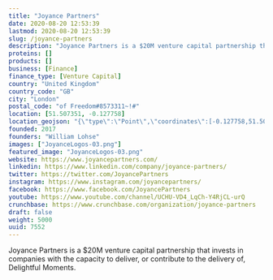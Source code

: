 ```yaml
---
title: "Joyance Partners"
date: 2020-08-20 12:53:39
lastmod: 2020-08-20 12:53:39
slug: /joyance-partners
description: "Joyance Partners is a $20M venture capital partnership that invests in companies with the capacity to deliver, or contribute to the delivery of, Delightful Moments."
proteins: []
products: []
business: [Finance]
finance_type: [Venture Capital]
country: "United Kingdom"
country_code: "GB"
city: "London"
postal_code: "of Freedom#8573311~!#"
location: [51.507351, -0.127758]
location_geojson: "{\"type\":\"Point\",\"coordinates\":[-0.127758,51.507351]}"
founded: 2017
founders: "William Lohse"
images: ["JoyanceLogos-03.png"]
featured_image: "JoyanceLogos-03.png"
website: https://www.joyancepartners.com/
linkedin: https://www.linkedin.com/company/joyance-partners/
twitter: https://twitter.com/JoyancePartners
instagram: https://www.instagram.com/joyancepartners/
facebook: https://www.facebook.com/JoyancePartners
youtube: https://www.youtube.com/channel/UCHU-VD4_LqCh-Y4RjCL-urQ
crunchbase: https://www.crunchbase.com/organization/joyance-partners
draft: false
weight: 5000
uuid: 7552
---
```

Joyance Partners is a $20M venture capital partnership that invests in companies with the capacity to deliver, or contribute to the delivery of, Delightful Moments.
